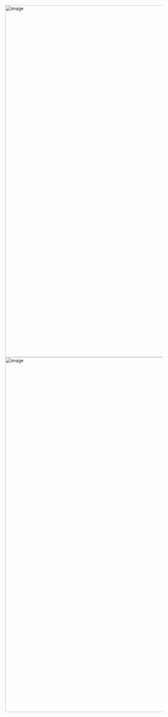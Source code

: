 <img width="1121" alt="image" src="https://github.com/user-attachments/assets/d75dcd3e-1760-4561-b39e-a9b3997e4b84" />

<img width="1130" alt="image" src="https://github.com/user-attachments/assets/0a41cbb0-99c4-4756-8707-24d6a009ee3f" />
